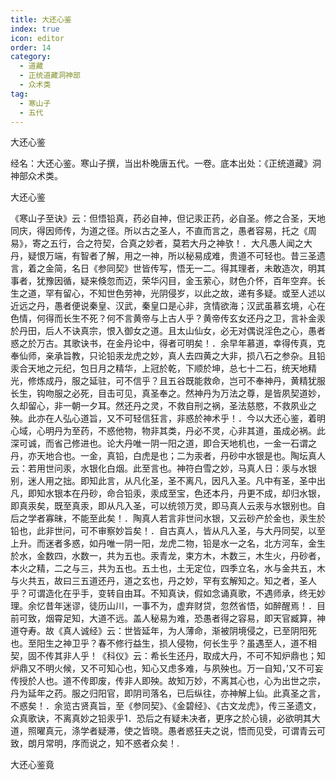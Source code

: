 ```yaml
---
title: 大还心鉴
index: true
icon: editor
order: 14
category:
  - 道藏
  - 正统道藏洞神部
  - 众术类
tag:
  - 寒山子
  - 五代
---
```


大还心鉴  

经名：大还心鉴。寒山子撰，当出朴晚唐五代。一卷。底本出处：《正统道藏》洞神部众术类。  

大还心鉴  

《寒山子至诀》云：但悟铅真，药必自神，但记汞正药，必自圣。修之合圣，天地同庆，得因师传，为道之径。所以古之圣人，不直而言之，愚者容易，托之《周易》，寄之五行，合之符契，合真之妙者，莫若大丹之神欤！．大凡愚人闻之大丹，疑恨万端，有智者了解，用之一神，所以秘易成难，贵道不可轻也。昔三圣遗言，着之金简，名日《参同契》世皆传写，悟无一二。得其理者，未敢造次，明其事者，犹豫因循，疑来倏忽而迈，荣华闪目，金玉萦心，财色介怀，百年空弃。长生之道，罕有留心，不知世色劳神，光阴侵岁，以此之故，递有多疑。或至人述以近远之丹，愚者便说秦皇、汉武，秦皇口是心非，贪情欲海；汉武虽慕玄境，心在色情，何得而长生不死？何不言黄帝与上古人乎？黄帝传玄女还丹之卫，言补金汞於丹田，后人不诀真宗，恨入御女之道。且太山仙女，必无对偶说淫色之心，愚者惑之於万古。其歌诀书，在金丹论中，得者可明矣！．余早年慕道，幸得传真，克奉仙师，亲承旨教，只论铅汞龙虎之妙，真人去四黄之大非，损八石之参杂。且铅汞合天地之元纪，包日月之精华，上冠於乾，下顺於坤，总七十二石，统天地精光，修炼成丹，服之延驻，可不信乎？且五谷既能救命，岂可不奉神丹，黄精犹服长生，钩吻服之必死，目击可见，真圣奉之。然神丹为万法之尊，是皆夙契道妙，久却留心，非一朝一夕耳。然还丹之灵，不救自刑之祸，圣法慈愍，不救夙业之殃。此亦在人弘心道旨，又不可轻信狂言，非惑於神术乎！．今以大还心鉴，着明心域，心明丹为至药，不惑他物，物非其类，丹必不灵，心非其道，虽成必祸。此深可诚，而省己修进也。论大丹唯一阴一阳之道，即合天地机也，一金一石谓之丹，亦天地合也。一金，真铅，白虎是也；二为汞者，丹砂中水银是也。陶坛真人云：若用世问汞，水银化白烟。此至言也。神符白雪之妙，马真人日：汞与水银别，迷人用之拙。即知此言，从凡化圣，圣不离凡，因凡入圣。凡中有圣，圣中出凡，即知水银本在丹砂，命合铅汞，汞成至宝，色还本丹，丹更不成，却归水银，即真汞矣，既至真汞，即从凡入圣，可以统领万灵，即马真人云汞与水银别也。自后之学者寡昧，不能至此矣！．陶真人若言非世问水银，又云砂产於金也，汞生於铅也，此非世问，可不审察妙旨矣！．自古真人，皆从凡入圣，与大丹同契，以至上升。而迷者多惑，如丹唯一阴一阳，龙虎二物，铅是水一之名，北方河车，金生於水，金数四，水数一，共为五也。汞青龙，束方木，木数三，木生火，丹砂者，本火之精，二之与三，共为五也。五土也，土无定位，四季立名，水与金共五，木与火共五，故曰三五道还丹，道之玄也，丹之妙，罕有玄解知之。知之者，圣人乎？可谓造化在乎手，变转自由耳。不知真诀，假如念诵真歌，不遇师承，终无妙理。余忆昔年迷谬，徒历山川，一事不为，虚弃财贷，忽然省悟，如醉醒焉！．目前可致，烟霄足知，大道不远。盖人秘易为难，恐愚者得之容易，即天官臧算，神道夺寿。故《真人诚经》云：世皆延年，为人薄命，渐被阴境侵之，已至阴阳死也。至阳生之神卫乎？春不修行益生，损人侵物，何长生乎？虽遇至人，道不相契，固不传其非人乎！《科仪》云：希长生还丹，取成大丹，不可不知炉鼎也；知炉鼎又不明火候，又不可知心也，知心又虑多难，与夙殃也。万一自知，’又不可妄传授於人也。道不传即废，传非人即殃。故知万妙，不离其心也，心为出世之宗，丹为延年之药。服之归阳官，即阴司落名，已后纵往，亦神解上仙。此真圣之言，不惑矣！．余览古贤真旨，至《参同契》、《金碧经》、《古文龙虎》，传三圣遗文，众真歌诀，不离真妙之铅汞乎1．恐后之有疑未决者，更序之於心镜，必欲明其大道，照曜真元，涤学者疑滞，使之皆晓。愚者惑狂夫之说，悟而见受，可谓青云可致，朗月常明，序而说之，知不惑者众矣！.  

大还心鉴竟  
